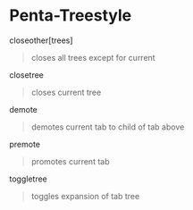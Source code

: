 Penta-Treestyle
==
closeother[trees]
 >closes all trees except for current

closetree    
 >closes current tree

demote
 >demotes current tab to child of tab above

premote
>promotes current tab

toggletree
>toggles expansion of tab tree
